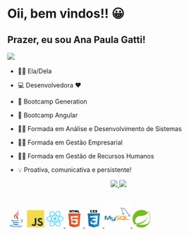 <h1>Oii, bem vindos!! 😀</h1> 
<h2>Prazer, eu sou Ana Paula Gatti! </h2>  

<a href="https://www.linkedin.com/in/ana-paula-gatti-500a53157/" target="_blank"><img src="https://img.shields.io/badge/-LinkedIn-%230077B5?style=for-the-badge&logo=linkedin&logoColor=white" target="_blank"></a> 

- 🙋‍♀️ Ela/Dela
- 💻 Desenvolvedora  ❤
- 🚀 Bootcamp Generation
- 🚀 Bootcamp Angular
- 👩‍🎓 Formada em Análise e Desenvolvimento de Sistemas
- 👩‍🎓 Formada em Gestão Empresarial
- 👩‍🎓 Formada em Gestão de Recursos Humanos

- 💡 Proativa, comunicativa e persistente!

<div align="center">
  <a href="https://github.com/Ana-Gatti">
  <img height="180em" src="https://github-readme-stats.vercel.app/api?username=Ana-Gatti&show_icons=true&theme=dracula&include_all_commits=true&count_private=true"/>
  <img height="180em" src="https://github-readme-stats.vercel.app/api/top-langs/?username=Ana-Gatti&layout=compact&langs_count=7&theme=dracula"/>
</div>

 ##
<div style="display: inline_block">
  <a href="https://dev.java/" target="_blank"> <img src="https://github.com/devicons/devicon/blob/master/icons/java/java-original.svg" alt="java" width="40"          height="40"/></a>    
  <a href="https://developer.mozilla.org/en-US/docs/Web/JavaScript" target="_blank"> 
    <img src="https://raw.githubusercontent.com/devicons/devicon/master/icons/javascript/javascript-original.svg" alt="javascript" width="40" height="40"/></a>
  <a href="https://pt-br.reactjs.org/docs/getting-started.html"> <img src="https://github.com/devicons/devicon/blob/master/icons/react/react-original.svg" width="40" height="40"/> </a>  
  <a href="https://www.w3.org/html/" target="_blank"> <img src="https://raw.githubusercontent.com/devicons/devicon/master/icons/html5/html5-original-wordmark.svg"        alt="html5" width="40" height="40"/> </a> 
  <a href="https://www.w3schools.com/css/" target="_blank"> <img src="https://raw.githubusercontent.com/devicons/devicon/master/icons/css3/css3-original-wordmark.svg"    alt="css3" width="40" height="40"/> </a>
  <a href="https://www.mysql.com/" target="_blank"> <img src="https://raw.githubusercontent.com/devicons/devicon/master/icons/mysql/mysql-original-wordmark.svg"          alt="mysql" width="60" height="60"/> </a>
  <a href="https://spring.io/" target="_blank"> <img src="https://github.com/devicons/devicon/blob/master/icons/spring/spring-original.svg" alt="spring" width="40" height="40"/> </a>
</div>
  
